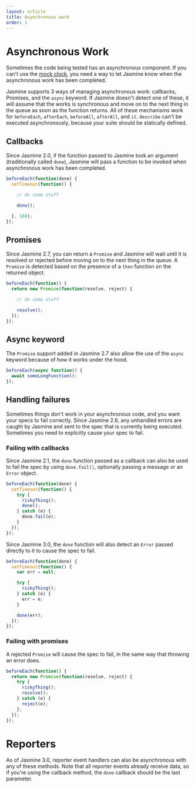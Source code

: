 ```yaml
---
layout: article
title: Asynchronous work
order: 1
---
```


# Asynchronous Work

Sometimes the code being tested has an asynchronous component. If you can't use the [mock clock](/api/edge/Clock.html), you need a way to let Jasmine know when the asynchronous work has been completed.

Jasmine supports 3 ways of managing asynchronous work: callbacks, Promises, and the `async` keyword. If Jasmine doesn't detect one of these, it will assume that the works is synchronous and move on to the next thing in the queue as soon as the function returns. All of these mechanisms work for `beforeEach`, `afterEach`, `beforeAll`, `afterAll`, and `it`. `describe` can't be executed asynchronously, because your suite should be statically defined.

## Callbacks

Since Jasmine 2.0, if the function passed to Jasmine took an argument (traditionally called `done`), Jasmine will pass a function to be invoked when asynchronous work has been completed.

```javascript
beforeEach(function(done) {
  setTimeout(function() {

    // do some stuff

    done();

  }, 100);
});
```

## Promises

Since Jasmine 2.7, you can return a `Promise` and Jasmine will wait until it is resolved or rejected before moving on to the next thing in the queue. A `Promise` is detected based on the presence of a `then` function on the returned object.

```javascript
beforeEach(function() {
  return new Promise(function(resolve, reject) {

    // do some stuff

    resolve();
  });
});
```

## Async keyword

The `Promise` support added in Jasmine 2.7 also allow the use of the `async` keyword because of how it works under the hood.

```javascript
beforeEach(async function() {
  await someLongFunction();
});
```

## Handling failures

Sometimes things don't work in your asynchronous code, and you want your specs to fail correctly. Since Jasmine 2.6, any unhandled errors are caught by Jasmine and sent to the spec that is currently being executed. Sometimes you need to explicitly cause your spec to fail.

### Failing with callbacks

Since Jasmine 2.1, the `done` function passed as a callback can also be used to fail the spec by using `done.fail()`, optionally passing a message or an `Error` object.

```javascript
beforeEach(function(done) {
  setTimeout(function() {
    try {
      riskyThing();
      done();
    } catch (e) {
      done.fail(e);
    }
  });
});
```

Since Jasmine 3.0, the `done` function will also detect an `Error` passed directly to it to cause the spec to fail.

```javascript
beforeEach(function(done) {
  setTimeout(function() {
    var err = null;

    try {
      riskyThing();
    } catch (e) {
      err = e;
    }

    done(err);
  });
});
```

### Failing with promises

A rejected `Promise` will cause the spec to fail, in the same way that throwing an error does.

```javascript
beforeEach(function() {
  return new Promise(function(resolve, reject) {
    try {
      riskyThing();
      resolve();
    } catch (e) {
      reject(e);
    };
  });
});
```

# Reporters

As of Jasmine 3.0, reporter event handlers can also be asynchronous with any of these methods. Note that all reporter events already receive data, so if you're using the callback method, the `done` callback should be the last parameter.
